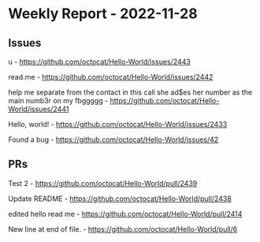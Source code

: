 # Weekly Report - 2022-11-28

## Issues

u - https://github.com/octocat/Hello-World/issues/2443

read.me - https://github.com/octocat/Hello-World/issues/2442

help me separate from the contact in this call she ad$es her number as the main numb3r on my fbggggg - https://github.com/octocat/Hello-World/issues/2441

Hello, world! - https://github.com/octocat/Hello-World/issues/2433

Found a bug - https://github.com/octocat/Hello-World/issues/42



## PRs

Test 2 - https://github.com/octocat/Hello-World/pull/2439

Update README - https://github.com/octocat/Hello-World/pull/2438

edited hello read me - https://github.com/octocat/Hello-World/pull/2414

New line at end of file. - https://github.com/octocat/Hello-World/pull/6


